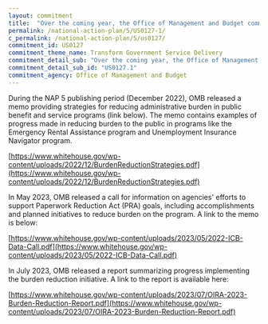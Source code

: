 ```yaml
---
layout: commitment
title:  "Over the coming year, the Office of Management and Budget commits to supporting Federal agencies in both of these steps, including by developing and sharing burden assessment and reduction tools and resources with Federal agencies and through the review of paperwork requests under the Paperwork Reduction Act."
permalink: /national-action-plan/5/US0127-1/
c_permalink: /national-action-plan/5/us0127/
commitment_id: US0127
commitment_theme_name: Transform Government Service Delivery
commitment_detail_sub: "Over the coming year, the Office of Management and Budget commits to supporting Federal agencies in both of these steps, including by developing and sharing burden assessment and reduction tools and resources with Federal agencies and through the review of paperwork requests under the Paperwork Reduction Act."
commitment_detail_sub_id: "US0127.1"
commitment_agency: Office of Management and Budget
---
```


During the NAP 5 publishing period (December 2022), OMB released a memo providing strategies for reducing administrative burden in public benefit and service programs (link below). The memo contains examples of progress made in reducing burden to the public in programs like the Emergency Rental Assistance program and Unemployment Insurance Navigator program.

[https://www.whitehouse.gov/wp-content/uploads/2022/12/BurdenReductionStrategies.pdf](https://www.whitehouse.gov/wp-content/uploads/2022/12/BurdenReductionStrategies.pdf)

In May 2023, OMB released a call for information on agencies' efforts to support Paperwork Reduction Act (PRA) goals, including accomplishments and planned initiatives to reduce burden on the program. A link to the memo is below:

[https://www.whitehouse.gov/wp-content/uploads/2023/05/2022-ICB-Data-Call.pdf](https://www.whitehouse.gov/wp-content/uploads/2023/05/2022-ICB-Data-Call.pdf)

In July 2023, OMB released a report summarizing progress implementing the burden reduction initiative. A link to the report is available here:

[https://www.whitehouse.gov/wp-content/uploads/2023/07/OIRA-2023-Burden-Reduction-Report.pdf](https://www.whitehouse.gov/wp-content/uploads/2023/07/OIRA-2023-Burden-Reduction-Report.pdf) 